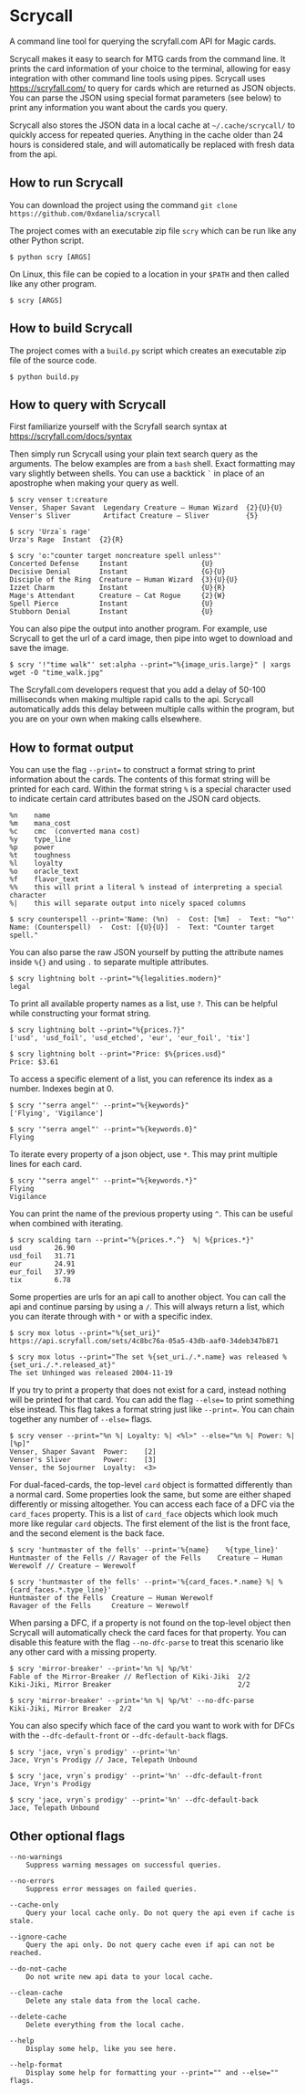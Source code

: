 # Scrycall
A command line tool for querying the scryfall.com API for Magic cards.

Scrycall makes it easy to search for MTG cards from the command line. It prints the card information of your choice to the terminal, allowing for easy integration with other command line tools using pipes. Scrycall uses https://scryfall.com/ to query for cards which are returned as JSON objects. You can parse the JSON using special format parameters (see below) to print any information you want about the cards you query.

Scrycall also stores the JSON data in a local cache at `~/.cache/scrycall/` to quickly access for repeated queries. Anything in the cache older than 24 hours is considered stale, and will automatically be replaced with fresh data from the api.


## How to run Scrycall
You can download the project using the command `git clone https://github.com/0xdanelia/scrycall`

The project comes with an executable zip file `scry` which can be run like any other Python script.
```
$ python scry [ARGS]
```
On Linux, this file can be copied to a location in your `$PATH` and then called like any other program.
```
$ scry [ARGS]
```

## How to build Scrycall
The project comes with a `build.py` script which creates an executable zip file of the source code.
```
$ python build.py
```


## How to query with Scrycall

First familiarize yourself with the Scryfall search syntax at https://scryfall.com/docs/syntax

Then simply run Scrycall using your plain text search query as the arguments. The below examples are from a `bash` shell. Exact formatting may vary slightly between shells. You can use a backtick `` ` `` in place of an apostrophe when making your query as well.
```
$ scry venser t:creature
Venser, Shaper Savant  Legendary Creature — Human Wizard  {2}{U}{U}
Venser's Sliver        Artifact Creature — Sliver         {5}
```
```
$ scry 'Urza`s rage'
Urza's Rage  Instant  {2}{R}
```
```
$ scry 'o:"counter target noncreature spell unless"'
Concerted Defense     Instant                  {U}
Decisive Denial       Instant                  {G}{U}
Disciple of the Ring  Creature — Human Wizard  {3}{U}{U}
Izzet Charm           Instant                  {U}{R}
Mage's Attendant      Creature — Cat Rogue     {2}{W}
Spell Pierce          Instant                  {U}
Stubborn Denial       Instant                  {U}
```

You can also pipe the output into another program. For example, use Scrycall to get the url of a card image, then pipe into wget to download and save the image.
```
$ scry '!"time walk"' set:alpha --print="%{image_uris.large}" | xargs wget -O "time_walk.jpg"
```
The Scryfall.com developers request that you add a delay of 50-100 milliseconds when making multiple rapid calls to the api. Scrycall automatically adds this delay between multiple calls within the program, but you are on your own when making calls elsewhere.

## How to format output

You can use the flag `--print=` to construct a format string to print information about the cards. The contents of this format string will be printed for each card. Within the format string `%` is a special character used to indicate certain card attributes based on the JSON card objects.
```
%n    name
%m    mana_cost
%c    cmc  (converted mana cost)
%y    type_line
%p    power
%t    toughness
%l    loyalty
%o    oracle_text
%f    flavor_text
%%    this will print a literal % instead of interpreting a special character
%|    this will separate output into nicely spaced columns
```
```
$ scry counterspell --print='Name: (%n)  -  Cost: [%m]  -  Text: "%o"'        
Name: (Counterspell)  -  Cost: [{U}{U}]  -  Text: "Counter target spell."
```

You can also parse the raw JSON yourself by putting the attribute names inside `%{}` and using `.` to separate multiple attributes.
```
$ scry lightning bolt --print="%{legalities.modern}"
legal
```

To print all available property names as a list, use `?`. This can be helpful while constructing your format string.
```
$ scry lightning bolt --print="%{prices.?}"
['usd', 'usd_foil', 'usd_etched', 'eur', 'eur_foil', 'tix']
```
```
$ scry lightning bolt --print="Price: $%{prices.usd}"
Price: $3.61
```

To access a specific element of a list, you can reference its index as a number. Indexes begin at 0.
```
$ scry '"serra angel"' --print="%{keywords}"
['Flying', 'Vigilance']
```
```
$ scry '"serra angel"' --print="%{keywords.0}"
Flying
```

To iterate every property of a json object, use `*`. This may print multiple lines for each card.
```
$ scry '"serra angel"' --print="%{keywords.*}"
Flying
Vigilance
```

You can print the name of the previous property using `^`. This can be useful when combined with iterating.
```
$ scry scalding tarn --print="%{prices.*.^}  %| %{prices.*}"
usd        26.90
usd_foil   31.71
eur        24.91
eur_foil   37.99
tix        6.78
```

Some properties are urls for an api call to another object. You can call the api and continue parsing by using a `/`. This will always return a list, which you can iterate through with `*` or with a specific index.
```
$ scry mox lotus --print="%{set_uri}"
https://api.scryfall.com/sets/4c8bc76a-05a5-43db-aaf0-34deb347b871
```
```
$ scry mox lotus --print="The set %{set_uri./.*.name} was released %{set_uri./.*.released_at}"
The set Unhinged was released 2004-11-19
```

If you try to print a property that does not exist for a card, instead nothing will be printed for that card.
You can add the flag `--else=` to print something else instead. This flag takes a format string just like `--print=`. You can chain together any number of `--else=` flags.
```
$ scry venser --print="%n %| Loyalty: %| <%l>" --else="%n %| Power: %| [%p]"
Venser, Shaper Savant  Power:    [2]
Venser's Sliver        Power:    [3]
Venser, the Sojourner  Loyalty:  <3>
```

For dual-faced-cards, the top-level `card` object is formatted differently than a normal card. Some properties look the same, but some are either shaped differently or missing altogether.
You can access each face of a DFC via the `card_faces` property. This is a list of `card_face` objects which look much more like regular `card` objects. The first element of the list is the front face, and the second element is the back face.
```
$ scry 'huntmaster of the fells' --print='%{name}    %{type_line}'
Huntmaster of the Fells // Ravager of the Fells    Creature — Human Werewolf // Creature — Werewolf
```
```
$ scry 'huntmaster of the fells' --print='%{card_faces.*.name} %| %{card_faces.*.type_line}'
Huntmaster of the Fells  Creature — Human Werewolf
Ravager of the Fells     Creature — Werewolf
```

When parsing a DFC, if a property is not found on the top-level object then Scrycall will automatically check the card faces for that property. You can disable this feature with the flag `--no-dfc-parse` to treat this scenario like any other card with a missing property.
```
$ scry 'mirror-breaker' --print='%n %| %p/%t'
Fable of the Mirror-Breaker // Reflection of Kiki-Jiki  2/2
Kiki-Jiki, Mirror Breaker                               2/2
```
```
$ scry 'mirror-breaker' --print='%n %| %p/%t' --no-dfc-parse
Kiki-Jiki, Mirror Breaker  2/2
```
You can also specify which face of the card you want to work with for DFCs with the `--dfc-default-front` or `--dfc-default-back` flags.
```
$ scry 'jace, vryn`s prodigy' --print='%n'
Jace, Vryn's Prodigy // Jace, Telepath Unbound
```
```
$ scry 'jace, vryn`s prodigy' --print='%n' --dfc-default-front
Jace, Vryn's Prodigy
```
```
$ scry 'jace, vryn`s prodigy' --print='%n' --dfc-default-back
Jace, Telepath Unbound
```

## Other optional flags
```
--no-warnings
    Suppress warning messages on successful queries.

--no-errors
    Suppress error messages on failed queries.
    
--cache-only
    Query your local cache only. Do not query the api even if cache is stale.

--ignore-cache
    Query the api only. Do not query cache even if api can not be reached.

--do-not-cache
    Do not write new api data to your local cache.

--clean-cache
    Delete any stale data from the local cache.

--delete-cache
    Delete everything from the local cache.

--help
    Display some help, like you see here.

--help-format
    Display some help for formatting your --print="" and --else="" flags.
```
